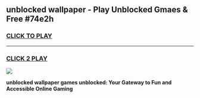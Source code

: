
## unblocked wallpaper - Play Unblocked Gmaes & Free #74e2h
<h3>
<a href="https://news.freeplayer.one?title=unblocked_wallpaper&ref=26F">CLICK TO PLAY</a></h3>
<hr>

<h3>
<a href="https://news.freeplayer.one?title=unblocked_wallpaper&ref=26F">CLICK 2 PLAY</a>
  
</h3>

<a href="https://news.freeplayer.one?title=unblocked_wallpaper&ref=26F/"><img src="https://clearcache.store/games.png"></a>


**unblocked wallpaper games unblocked: Your Gateway to Fun and Accessible Online Gaming**
